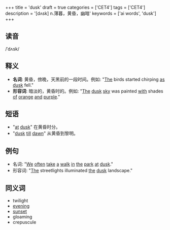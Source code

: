 +++
title = 'dusk'
draft = true
categories = ['CET4']
tags = ['CET4']
description = '[dʌsk] n.薄暮，黄昏，幽暗'
keywords = ['ai words', 'dusk']
+++

## 读音
/ˈdʌsk/

## 释义
- **名词**: 黄昏，傍晚，天黑前的一段时间。例如: "[The](/zh/post/the/) birds started chirping [as](/zh/post/as/) [dusk](/zh/post/dusk/) fell."
- **形容词**: 暗淡的，黄昏时的。例如: "[The](/zh/post/the/) [dusk](/zh/post/dusk/) [sky](/zh/post/sky/) was painted [with](/zh/post/with/) shades [of](/zh/post/of/) [orange](/zh/post/orange/) [and](/zh/post/and/) [purple](/zh/post/purple/)."

## 短语
- "[at](/zh/post/at/) [dusk](/zh/post/dusk/)" 在黄昏时分。
- "[dusk](/zh/post/dusk/) [till](/zh/post/till/) [dawn](/zh/post/dawn/)" 从黄昏到黎明。

## 例句
- 名词: "[We](/zh/post/we/) [often](/zh/post/often/) [take](/zh/post/take/) [a](/zh/post/a/) [walk](/zh/post/walk/) [in](/zh/post/in/) [the](/zh/post/the/) [park](/zh/post/park/) [at](/zh/post/at/) [dusk](/zh/post/dusk/)."
- 形容词: "[The](/zh/post/the/) streetlights illuminated [the](/zh/post/the/) [dusk](/zh/post/dusk/) landscape."

## 同义词
- twilight
- [evening](/zh/post/evening/)
- [sunset](/zh/post/sunset/)
- gloaming
- crepuscule
